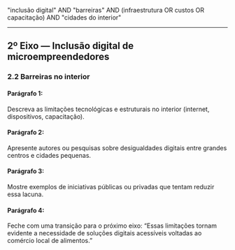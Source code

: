"inclusão digital" AND "barreiras" AND (infraestrutura OR custos OR capacitação) AND "cidades do interior"

--------------

## 2º Eixo — Inclusão digital de microempreendedores

### 2.2 Barreiras no interior

#### Parágrafo 1:
Descreva as limitações tecnológicas e estruturais no interior (internet, dispositivos, capacitação).

#### Parágrafo 2:

Apresente autores ou pesquisas sobre desigualdades digitais entre grandes centros e cidades pequenas.

#### Parágrafo 3:

Mostre exemplos de iniciativas públicas ou privadas que tentam reduzir essa lacuna.

#### Parágrafo 4:

Feche com uma transição para o próximo eixo: “Essas limitações tornam evidente a necessidade de soluções digitais acessíveis voltadas ao comércio local de alimentos.”